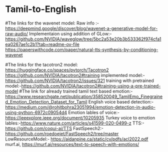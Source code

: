 # Tamil-to-English

#The links for the wavenet model:
  Raw info :-https://deepmind.google/discover/blog/wavenet-a-generative-model-for-raw-audio/
  Implementaion using addition of GLow:-https://github.com/NVIDIA/waveglow/tree/5bc2a53e20b3b533362f974cfa1ea0267ae1c2b1?tab=readme-ov-file
  https://paperswithcode.com/paper/natural-tts-synthesis-by-conditioning-wavenet

#The links for the tacotron2 model:
  https://huggingface.co/spaces/pytorch/Tacotron2
  https://github.com/NVIDIA/tacotron2#training
  implemented model:- https://github.com/NVIDIA/tacotron2/issues/321
  training with pretrained model:-https://github.com/NVIDIA/tacotron2#training-using-a-pre-trained-model
#The link for already trained tamil text based emotion:-
  https://www.researchgate.net/publication/358520049_TamilEmo_Finegrained_Emotion_Detection_Dataset_for_Tamil
English voice based detection:- https://medium.com/@rohitbohra23051994/emotion-detection-in-audio-using-python-6972c09054d4
Emotion lables of voice:-https://ieeexplore.ieee.org/document/10205935
Turkey voice to emotion lables:-https://www.nature.com/articles/s41599-020-0499-z
TTS:- https://github.com/coqui-ai/TTS
FastSpeech2:-https://github.com/roedoejet/FastSpeech2/tree/master
LowResourceModel:- https://aidanpine.ca/static/cv/pdfs/acl2022.pdf
murf.ai, https://murf.ai/resources/text-to-speech-with-emotions/
  
